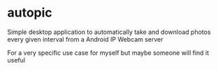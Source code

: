 # autopic
 Simple desktop application to automatically take and download photos every given interval from a Android IP Webcam server
 
 For a very specific use case for myself but maybe someone will find it useful
